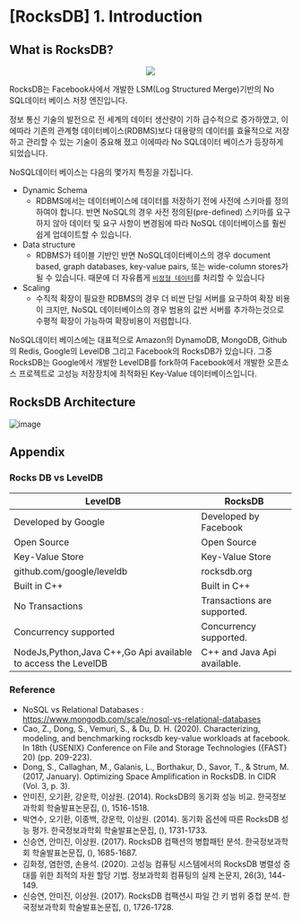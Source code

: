 # [RocksDB] 1. Introduction

## What is RocksDB?
<div align=center>
<img src=https://user-images.githubusercontent.com/28651727/124079851-a09b4280-da84-11eb-87c1-c8e525739628.png>
</div>

RocksDB는 Facebook사에서 개발한 LSM(Log Structured Merge)기반의 No SQL데이터 베이스 저장 엔진입니다.

정보 통신 기술의 발전으로 전 세계의 데이터 생산량이 기하 급수적으로 증가하였고, 이에따라 기존의 관계형 데이터베이스(RDBMS)보다 대용량의 데이터를 효율적으로 저장하고 관리할 수 있는 기술이 중요해 졌고 이에따라 No SQL데이터 베이스가 등장하게 되었습니다. 

NoSQL데이터 베이스는 다음의 몇가지 특징을 가집니다.
- Dynamic Schema
  - RDBMS에서는 데이터베이스에 데이터를 저장하기 전에 사전에 스키마를 정의하여야 합니다. 반면 NoSQL의 경우 사전 정의된(pre-defined) 스키마를 요구하지 않아 데이터 및 요구 사항이 변경됨에 따라 NoSQL 데이터베이스를 훨씬 쉽게 업데이트할 수 있습니다. 
- Data structure
  - RDBMS가 테이블 기반인 반면 NoSQL데이터베이스의 경우 document based, graph databases, key-value pairs, 또는 wide-column stores가 될 수 있습니다. 때문에 더 자유롭게 [`비정형 데이터`](https://www.mongodb.com/unstructured-data)를 처리할 수 있습니다
- Scaling
  - 수직적 확장이 필요한 RDBMS의 경우 더 비싼 단일 서버를 요구하여 확장 비용이 크지만, NoSQL 데이터베이스의 경우 범용의 값싼 서버를 추가하는것으로 수평적 확장이 가능하여 확장비용이 저렴합니다.

NoSQL데이터 베이스에는 대표적으로 Amazon의 DynamoDB, MongoDB, Github의 Redis, Google의 LevelDB 그리고 Facebook의 RocksDB가 있습니다. 그중 RocksDB는 Google에서 개발한 LevelDB를 fork하여 Facebook에서 개발한 오픈소스 프로젝트로 고성능 저장장치에 최적화된 Key-Value 데이터베이스입니다.

## RocksDB Architecture
![image](https://user-images.githubusercontent.com/28651727/124079742-806b8380-da84-11eb-8aa4-fc306c967f27.png)

## Appendix
### Rocks DB vs LevelDB

| LevelDB                                                       | RocksDB                     |
| ------------------------------------------------------------- | --------------------------- |
| Developed by Google                                           | Developed by Facebook       |
| Open Source                                                   | Open Source                 |
| Key-Value Store                                               | Key-Value Store             |
| github.com/­google/­leveldb                                   | rocksdb.org                 |
| Built in C++                                                  | Built in C++                |
| No Transactions                                               | Transactions are supported. |
| Concurrency supported                                         | Concurrency supported.      |
| NodeJs,Python,Java C++,Go Api available to access the LevelDB | C++ and Java Api available. |

### Reference

- NoSQL vs Relational Databases : https://www.mongodb.com/scale/nosql-vs-relational-databases
- Cao, Z., Dong, S., Vemuri, S., & Du, D. H. (2020). Characterizing, modeling, and benchmarking rocksdb key-value workloads at facebook. In 18th {USENIX} Conference on File and Storage Technologies ({FAST} 20) (pp. 209-223).
- Dong, S., Callaghan, M., Galanis, L., Borthakur, D., Savor, T., & Strum, M. (2017, January). Optimizing Space Amplification in RocksDB. In CIDR (Vol. 3, p. 3).
- 안미진, 오기환, 강운학, 이상원. (2014). RocksDB의 동기화 성능 비교. 한국정보과학회 학술발표논문집, (), 1516-1518.
- 박연수, 오기환, 이종백, 강운학, 이상원. (2014). 동기화 옵션에 따른 RocksDB 성능 평가. 한국정보과학회 학술발표논문집, (), 1731-1733.
- 신승연, 안미진, 이상원. (2017). RocksDB 컴팩션의 병합패턴 분석. 한국정보과학회 학술발표논문집, (), 1685-1687.
- 김화정, 염헌영, 손용석. (2020). 고성능 컴퓨팅 시스템에서의 RocksDB 병렬성 증대를 위한 최적의 자원 할당 기법. 정보과학회 컴퓨팅의 실제 논문지, 26(3), 144-149.
- 신승연, 안미진, 이상원. (2017). RocksDB 컴팩션시 파일 간 키 범위 중첩 분석. 한국정보과학회 학술발표논문집, (), 1726-1728.